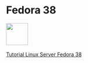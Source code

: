 # Fedora 38
<a href="https://fedoraproject.org/"><img src="https://fedoraproject.org/assets/images/logos/fedora-blue.png" height="60"></img></a><br><br>
<a href="https://github.com/erwinsetyosubarkah/Linux-Server-Fedora38/wiki">Tutorial Linux Server Fedora 38</a>
